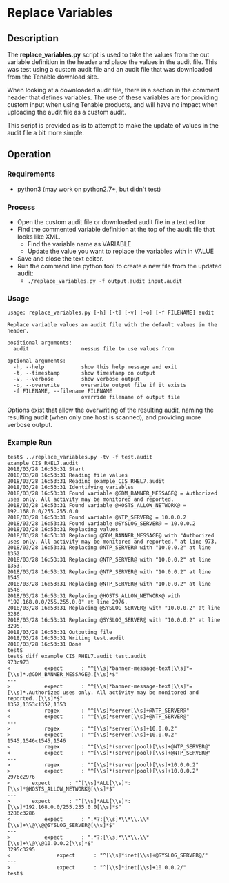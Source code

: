 # Replace Variables

## Description

The __replace_variables.py__ script is used to take the values from the out variable definition in the header and place the values in the audit file.  This was test using a custom audit file and an audit file that was downloaded from the Tenable download site.

When looking at a downloaded audit file, there is a section in the comment header that defines variables.  The use of these variables are for providing custom input when using Tenable products, and will have no impact when uploading the audit file as a custom audit.

This script is provided as-is to attempt to make the update of values in the audit file a bit more simple.


## Operation

### Requirements

- python3 (may work on python2.7+, but didn't test)

### Process

- Open the custom audit file or downloaded audit file in a text editor.
- Find the commented variable definition at the top of the audit file that looks like XML.
    - Find the variable name as <name>VARIABLE</name>
    - Update the value you want to replace the variables with in <default>VALUE</default>
- Save and close the text editor.
- Run the command line python tool to create a new file from the updated audit:
    - `./replace_variables.py -f output.audit input.audit`

### Usage

```
usage: replace_variables.py [-h] [-t] [-v] [-o] [-f FILENAME] audit

Replace variable values an audit file with the default values in the header.

positional arguments:
  audit                 nessus file to use values from

optional arguments:
  -h, --help            show this help message and exit
  -t, --timestamp       show timestamp on output
  -v, --verbose         show verbose output
  -o, --overwrite       overwrite output file if it exists
  -f FILENAME, --filename FILENAME
                        override filename of output file
```

Options exist that allow the overwriting of the resulting audit, naming the resulting audit (when only one host is scanned), and providing more verbose output.

### Example Run

```Shell Session
test$ ../replace_variables.py -tv -f test.audit example_CIS_RHEL7.audit
2018/03/28 16:53:31 Start
2018/03/28 16:53:31 Reading file values
2018/03/28 16:53:31 Reading example_CIS_RHEL7.audit
2018/03/28 16:53:31 Identifying variables
2018/03/28 16:53:31 Found variable @GDM_BANNER_MESSAGE@ = Authorized uses only. All activity may be monitored and reported.
2018/03/28 16:53:31 Found variable @HOSTS_ALLOW_NETWORK@ = 192.168.0.0/255.255.0.0
2018/03/28 16:53:31 Found variable @NTP_SERVER@ = 10.0.0.2
2018/03/28 16:53:31 Found variable @SYSLOG_SERVER@ = 10.0.0.2
2018/03/28 16:53:31 Replacing values
2018/03/28 16:53:31 Replacing @GDM_BANNER_MESSAGE@ with "Authorized uses only. All activity may be monitored and reported." at line 973.
2018/03/28 16:53:31 Replacing @NTP_SERVER@ with "10.0.0.2" at line 1352.
2018/03/28 16:53:31 Replacing @NTP_SERVER@ with "10.0.0.2" at line 1353.
2018/03/28 16:53:31 Replacing @NTP_SERVER@ with "10.0.0.2" at line 1545.
2018/03/28 16:53:31 Replacing @NTP_SERVER@ with "10.0.0.2" at line 1546.
2018/03/28 16:53:31 Replacing @HOSTS_ALLOW_NETWORK@ with "192.168.0.0/255.255.0.0" at line 2976.
2018/03/28 16:53:31 Replacing @SYSLOG_SERVER@ with "10.0.0.2" at line 3286.
2018/03/28 16:53:31 Replacing @SYSLOG_SERVER@ with "10.0.0.2" at line 3295.
2018/03/28 16:53:31 Outputing file
2018/03/28 16:53:31 Writing test.audit
2018/03/28 16:53:31 Done
test$
test$ diff example_CIS_RHEL7.audit test.audit
973c973
<           expect      : "^[\\s]*banner-message-text[\\s]*=[\\s]*.@GDM_BANNER_MESSAGE@.[\\s]*$"
---
>           expect      : "^[\\s]*banner-message-text[\\s]*=[\\s]*.Authorized uses only. All activity may be monitored and reported..[\\s]*$"
1352,1353c1352,1353
<           regex       : "^[\\s]*server[\\s]+@NTP_SERVER@"
<           expect      : "^[\\s]*server[\\s]+@NTP_SERVER@"
---
>           regex       : "^[\\s]*server[\\s]+10.0.0.2"
>           expect      : "^[\\s]*server[\\s]+10.0.0.2"
1545,1546c1545,1546
<           regex       : "^[\\s]*(server|pool)[\\s]+@NTP_SERVER@"
<           expect      : "^[\\s]*(server|pool)[\\s]+@NTP_SERVER@"
---
>           regex       : "^[\\s]*(server|pool)[\\s]+10.0.0.2"
>           expect      : "^[\\s]*(server|pool)[\\s]+10.0.0.2"
2976c2976
<       expect      : "^[\\s]*ALL[\\s]*:[\\s]*@HOSTS_ALLOW_NETWORK@[\\s]*$"
---
>       expect      : "^[\\s]*ALL[\\s]*:[\\s]*192.168.0.0/255.255.0.0[\\s]*$"
3286c3286
<           expect      : ".*?:[\\s]*\\*\\.\\*[\\s]+\\@\\@@SYSLOG_SERVER@[\\s]*$"
---
>           expect      : ".*?:[\\s]*\\*\\.\\*[\\s]+\\@\\@10.0.0.2[\\s]*$"
3295c3295
<               expect      : "^[\\s]*inet[\\s]+@SYSLOG_SERVER@/"
---
>               expect      : "^[\\s]*inet[\\s]+10.0.0.2/"
test$
```
